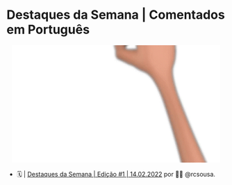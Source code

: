 # Destaques da Semana | Comentados em Português

<p align="center"><img src="/images/Destaques.gif")</p>

* :spiral_calendar: | [Destaques da Semana | Edição #1 | 14.02.2022](edicoes/Destaques#1-14.02.2022.md) por :man_technologist: @rcsousa.
